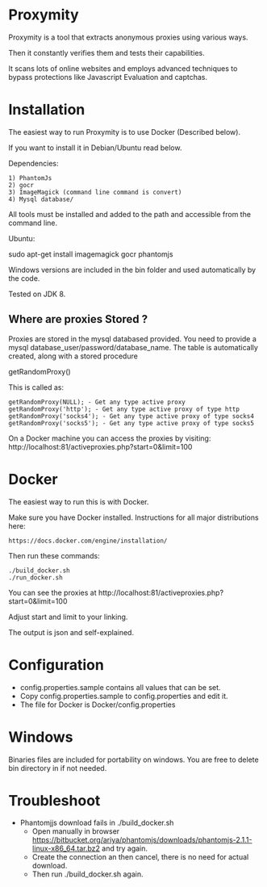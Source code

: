 Proxymity
=========
Proxymity is a tool that extracts anonymous proxies using various ways. 

Then it constantly verifies them and tests their capabilities.

It scans lots of online websites and employs advanced techniques to bypass protections like Javascript Evaluation and captchas.

Installation
============

The easiest way to run Proxymity is to use Docker (Described below).

If you want to install it in Debian/Ubuntu read below.

Dependencies:

    1) PhantomJs
    2) gocr
    3) ImageMagick (command line command is convert)
    4) Mysql database/

All tools must be installed and added to the path and accessible from the command line.

Ubuntu:

sudo apt-get install imagemagick gocr phantomjs

Windows versions are included in the bin folder and used automatically by the code.

Tested on JDK 8.

Where are proxies Stored ?
--------------------------

Proxies are stored in the mysql databased provided. You need to provide a mysql database_user/password/database_name. The table is automatically created, along with a stored procedure

getRandomProxy()

This is called as:

    getRandomProxy(NULL); - Get any type active proxy
    getRandomProxy('http'); - Get any type active proxy of type http
    getRandomProxy('socks4'); - Get any type active proxy of type socks4
    getRandomProxy('socks5'); - Get any type active proxy of type socks5

On a Docker machine you can access the proxies by visiting: http://localhost:81/activeproxies.php?start=0&limit=100

Docker
======
The easiest way to run this is with Docker.

Make sure you have Docker installed. Instructions for all major distributions here:

    https://docs.docker.com/engine/installation/

Then run these commands:

    ./build_docker.sh
    ./run_docker.sh
    
 You can see the proxies at http://localhost:81/activeproxies.php?start=0&limit=100
 
 Adjust start and limit to your linking.
 
 The output is json and self-explained.
 
Configuration
==============
- config.properties.sample contains all values that can be set.
- Copy config.properties.sample to config.properties and edit it.
- The file for Docker is Docker/config.properties

Windows
========

Binaries files are included for portability on windows. You are free to delete bin directory in if not needed.

Troubleshoot
============

- Phantomjjs download fails in ./build_docker.sh
    - Open manually in browser https://bitbucket.org/ariya/phantomjs/downloads/phantomjs-2.1.1-linux-x86_64.tar.bz2 and try again.
    - Create the connection an then cancel, there is no need for actual download.
    - Then run ./build_docker.sh again.
    